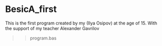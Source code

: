 # BesicA_first
This is the first program created by my (Ilya Osipov) at the age of 15. With the support of my teacher Alexander Gavrilov
>> program.bas
